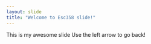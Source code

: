 ```yaml
---
layout: slide
title: "Welcome to Esc358 slide!"
---
```

This is my awesome slide
Use the left arrow to go back!
